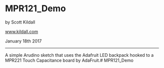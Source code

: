 # MPR121_Demo
by Scott Kildall

www.kildall.com

January 18th 2017

--------------------

A simple Arudino sketch that uses the Adafruit LED backpack hooked to a MPR221 Touch Capacitance board by AdaFruit.# MPR121_Demo

